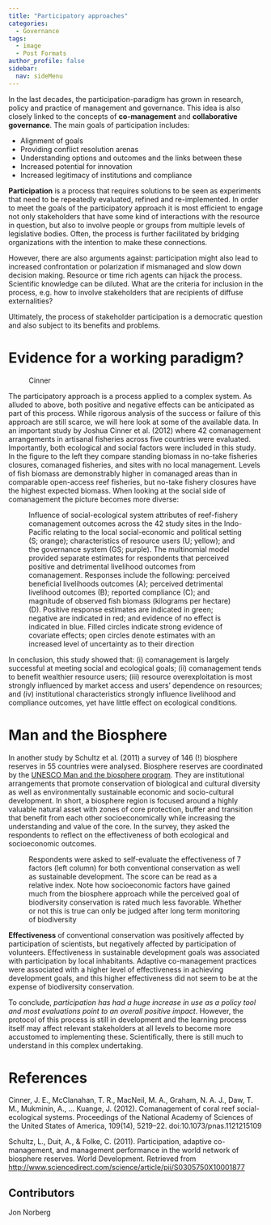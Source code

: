 ```yaml
---
title: "Participatory approaches"
categories:
  - Governance
tags:
  - image
  - Post Formats
author_profile: false
sidebar:
  nav: sideMenu
---
```

In the last decades, the participation-paradigm has grown in research, policy and practice of management and governance. This idea is also closely linked to the concepts of **co-management** and **collaborative governance**. The main goals of participation includes:

* Alignment of goals
* Providing conflict resolution arenas
* Understanding options and outcomes and the links between these
* Increased potential for innovation
* Increased legitimacy of institutions and compliance

**Participation** is a process that requires solutions to be seen as experiments that need to be repeatedly evaluated, refined and re-implemented. In order to meet the goals of the participatory approach it is most efficient to engage not only stakeholders that have some kind of interactions with the resource in question, but also to involve people or groups from multiple levels of legislative bodies. Often, the process is further facilitated by bridging organizations with the intention to make these connections.

However, there are also arguments against: participation might also lead to increased confrontation or polarization if mismanaged and slow down decision making. Resource or time rich agents can hijack the process. Scientific knowledge can be diluted. What are the criteria for inclusion in the process, e.g. how to involve stakeholders that are recipients of diffuse externalities?

Ultimately, the process of stakeholder participation is a democratic question and also subject to its benefits and problems.

# Evidence for a working paradigm?

<figure class="align-left">
  <img src="{{ site.url }}{{ site.baseurl }}/assets/images/CoManCinner2012.png" alt="">
  <figcaption>Cinner</figcaption>
</figure>
 The participatory approach is a process applied to a complex system. As alluded to above, both positive and negative effects can be anticipated as part of this process. While rigorous analysis of the success or failure of this approach are still scarce, we will here look at some of the available data. In an important study by Joshua Cinner et al. (2012) where 42 comanagement arrangements in artisanal fisheries across five countries were evaluated. Importantly, both ecological and social factors were included in this study. In the figure to the left they compare standing biomass in no-take fisheries closures, comanaged fisheries, and sites with no local management. Levels of fish biomass are demonstrably higher in comanaged areas than in comparable open-access reef fisheries, but no-take fishery closures have the highest expected biomass. When looking at the social side of comanagement the picture becomes more diverse:

 <figure class="align-center">
   <img src="{{ site.url }}{{ site.baseurl }}/assets/images/CinnerFig2.jpg" alt="">
   <figcaption>Influence of social-ecological system attributes of reef-fishery comanagement outcomes across the 42 study sites in the Indo-Pacific relating to the local social-economic and political setting (S; orange); characteristics of resource users (U; yellow); and the governance system (GS; purple). The multinomial model provided separate estimates for respondents that perceived positive and detrimental livelihood outcomes from comanagement. Responses include the following: perceived beneficial livelihoods outcomes (A); perceived detrimental livelihood outcomes (B); reported compliance (C); and magnitude of observed fish biomass (kilograms per hectare) (D). Positive response estimates are indicated in green; negative are indicated in red; and evidence of no effect is indicated in blue. Filled circles indicate strong evidence of covariate effects; open circles denote estimates with an increased level of uncertainty as to their direction</figcaption>
 </figure>


In conclusion, this study showed that: (i) comanagement is largely successful at meeting social and ecological goals; (ii) comanagement tends to benefit wealthier resource users; (iii) resource overexploitation is most strongly influenced by market access and users’ dependence on resources; and (iv) institutional characteristics strongly influence livelihood and compliance outcomes, yet have little effect on ecological conditions.

# Man and the Biosphere

In another study by Schultz et al. (2011) a survey of 146 (!) biosphere reserves in 55 countries were analysed. Biosphere reserves are coordinated by the [UNESCO Man and the biosphere program](http://www.unesco.org/new/en/natural-sciences/environment/ecological-sciences/man-and-biosphere-programme/about-mab/). They are institutional arrangements that promote conservation of biological and cultural diversity as well as environmentally sustainable economic and socio-cultural development. In short, a biosphere region is focused around a highly valuable natural asset with zones of core protection, buffer and transition that benefit from each other socioeconomically while increasing the understanding and value of the core. In the survey, they asked the respondents to reflect on the effectiveness of both ecological and socioeconomic outcomes.

<figure class="align-center">
  <img src="{{ site.url }}{{ site.baseurl }}/assets/images/MABTable.png" alt="">
  <figcaption>Respondents were asked to self-evaluate the effectiveness of 7 factors (left column) for both conventional conservation as well as sustainable development. The score can be read as a relative index. Note how socioeconomic factors have gained much from the biosphere approach while the perceived goal of biodiversity conservation is rated much less favorable. Whether or not this is true can only be judged after long term monitoring of biodiversity</figcaption>
</figure>

**Effectiveness** of conventional conservation was positively affected by participation of scientists, but negatively affected by participation of volunteers. Effectiveness in sustainable development goals was associated with participation by local inhabitants. Adaptive co-management practices were associated with a higher level of effectiveness in achieving development goals, and this higher effectiveness did not seem to be at the expense of biodiversity conservation.

To conclude, *participation has had a huge increase in use as a policy tool and most evaluations point to an overall positive impact*. However, the protocol of this process is still in development and the learning process itself may affect relevant stakeholders at all levels to become more accustomed to implementing these. Scientifically, there is still much to understand in this complex undertaking.

# References

Cinner, J. E., McClanahan, T. R., MacNeil, M. A., Graham, N. A. J., Daw, T. M., Mukminin, A., … Kuange, J. (2012). Comanagement of coral reef social-ecological systems. Proceedings of the National Academy of Sciences of the United States of America, 109(14), 5219–22. doi:10.1073/pnas.1121215109

Schultz, L., Duit, A., & Folke, C. (2011). Participation, adaptive co-management, and management performance in the world network of biosphere reserves. World Development. Retrieved from http://www.sciencedirect.com/science/article/pii/S0305750X10001877

## Contributors

Jon Norberg
